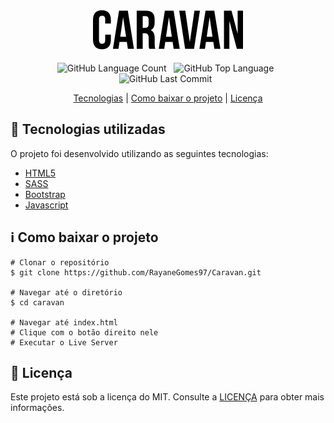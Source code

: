 <!DOCTYPE html>
<html lang="en">

<head>
  <meta charset="UTF-8">
</head>

<body>
  
  <div align="center">
    <img src="https://github.com/RayaneGomes97/Caravan/blob/main/img/caravan.svg"> <br> <br>
    <img alt="GitHub Language Count" src="https://img.shields.io/github/languages/count/RayaneGomes97/Caravan" /> &nbsp;
    <img alt="GitHub Top Language" src="https://img.shields.io/github/languages/top/RayaneGomes97/Caravan" /> &nbsp;
    <img alt="GitHub Last Commit" src="https://img.shields.io/github/last-commit/RayaneGomes97/Caravan" /> &nbsp;
  </div>
  


<p align="center">
  <a href="#tecnologias">Tecnologias</a>   |   
  <a href="#como-baixar">Como baixar o projeto</a>   |   
  <a href="#licença">Licença</a>
</p>

## 🚀 Tecnologias utilizadas  <a id="tecnologias">
  
O projeto foi desenvolvido utilizando as seguintes tecnologias:

- [HTML5](https://developer.mozilla.org/pt-BR/docs/Web/HTML)
- [SASS](https://sass-lang.com/)
- [Bootstrap](https://getbootstrap.com/)
- [Javascript](https://developer.mozilla.org/pt-BR/docs/Web/JavaScript)


## ℹ️ Como baixar o projeto <a id="como-baixar">
 
```
# Clonar o repositório
$ git clone https://github.com/RayaneGomes97/Caravan.git

# Navegar até o diretório
$ cd caravan

# Navegar até index.html
# Clique com o botão direito nele 
# Executar o Live Server

``` 

## 📝 Licença <a id="licença">

Este projeto está sob a licença do MIT. Consulte a [LICENÇA](https://github.com/rayanegomes97/caravan/blob/main/LICENSE) para obter mais informações.



</body>
</html>




